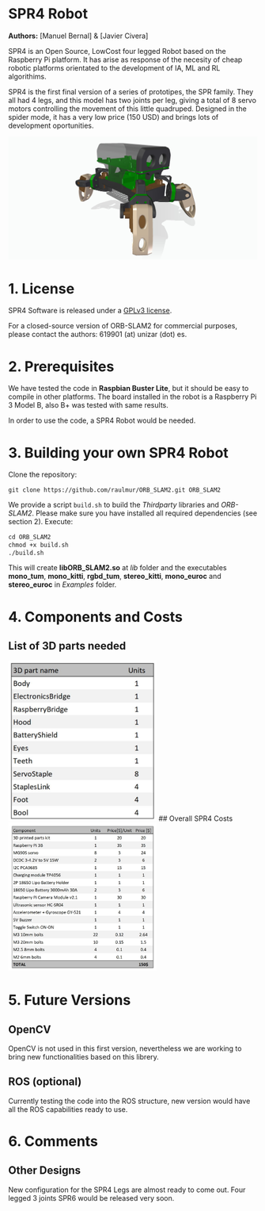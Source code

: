 # SPR4 Robot

**Authors:** [Manuel Bernal] & [Javier Civera]

SPR4 is an Open Source, LowCost four legged Robot based on the Raspberry Pi platform. 
It has arise as response of the necesity of cheap robotic platforms orientated to the development of IA, ML and RL algorithims.

SPR4 is the first final version of a series of prototipes, the SPR family. They all had 4 legs, and this model has two joints per leg, giving a total of 8 servo motors controlling the movement of this little quadruped. Designed in the spider mode, it has a very low price (150 USD) and brings lots of development oportunities.

![](SPR4_pics/SPR4_perspective_color.jpg)

# 1. License
SPR4 Software is released under a [GPLv3 license](https://https://github.com/TomBlackroad/SPR4/blob/master/LICENSE).

For a closed-source version of ORB-SLAM2 for commercial purposes, please contact the authors: 619901 (at) unizar (dot) es.

# 2. Prerequisites
We have tested the code in **Raspbian Buster Lite**, but it should be easy to compile in other platforms. The board installed in the robot is a Raspberry Pi 3 Model B, also B+ was tested with same results.

In order to use the code, a SPR4 Robot would be needed.

# 3. Building your own SPR4 Robot

Clone the repository:
```
git clone https://github.com/raulmur/ORB_SLAM2.git ORB_SLAM2
```

We provide a script `build.sh` to build the *Thirdparty* libraries and *ORB-SLAM2*. Please make sure you have installed all required dependencies (see section 2). Execute:
```
cd ORB_SLAM2
chmod +x build.sh
./build.sh
```

This will create **libORB_SLAM2.so**  at *lib* folder and the executables **mono_tum**, **mono_kitti**, **rgbd_tum**, **stereo_kitti**, **mono_euroc** and **stereo_euroc** in *Examples* folder.

# 4. Components and Costs

## List of 3D parts needed
<img src="SPR4_data/SPR4_parts.JPG" width="300" alt="centered image">
## Overall SPR4 Costs
<img src="SPR4_data/SPR4_costs.JPG" width="300" alt="centered image">

# 5. Future Versions

## OpenCV
OpenCV is not used in this first version, nevertheless we are working to bring new functionalities based on this librery.

## ROS (optional)
Currently testing the code into the ROS structure, new version would have all the ROS capabilities ready to use. 

# 6. Comments

## Other Designs
New configuration for the SPR4 Legs are almost ready to come out. Four legged 3 joints SPR6 would be released very soon.
